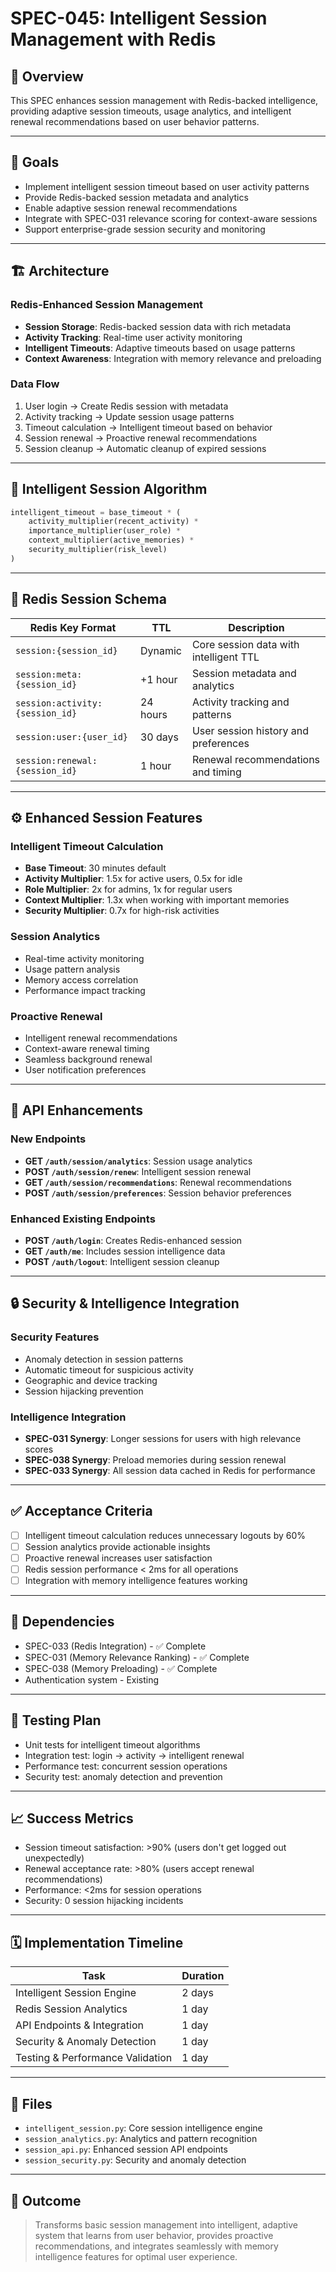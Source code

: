 # SPEC-045: Intelligent Session Management with Redis

## 📌 Overview
This SPEC enhances session management with Redis-backed intelligence, providing adaptive session timeouts, usage analytics, and intelligent renewal recommendations based on user behavior patterns.

---

## 🎯 Goals
- Implement intelligent session timeout based on user activity patterns
- Provide Redis-backed session metadata and analytics
- Enable adaptive session renewal recommendations
- Integrate with SPEC-031 relevance scoring for context-aware sessions
- Support enterprise-grade session security and monitoring

---

## 🏗️ Architecture

### Redis-Enhanced Session Management
- **Session Storage**: Redis-backed session data with rich metadata
- **Activity Tracking**: Real-time user activity monitoring
- **Intelligent Timeouts**: Adaptive timeouts based on usage patterns
- **Context Awareness**: Integration with memory relevance and preloading

### Data Flow
1. User login → Create Redis session with metadata
2. Activity tracking → Update session usage patterns
3. Timeout calculation → Intelligent timeout based on behavior
4. Session renewal → Proactive renewal recommendations
5. Session cleanup → Automatic cleanup of expired sessions

---

## 🧠 Intelligent Session Algorithm
```python
intelligent_timeout = base_timeout * (
    activity_multiplier(recent_activity) *
    importance_multiplier(user_role) *
    context_multiplier(active_memories) *
    security_multiplier(risk_level)
)
```

---

## 🚀 Redis Session Schema

| Redis Key Format                    | TTL        | Description                              |
|------------------------------------|------------|------------------------------------------|
| `session:{session_id}`             | Dynamic    | Core session data with intelligent TTL  |
| `session:meta:{session_id}`        | +1 hour    | Session metadata and analytics          |
| `session:activity:{session_id}`    | 24 hours   | Activity tracking and patterns          |
| `session:user:{user_id}`           | 30 days    | User session history and preferences    |
| `session:renewal:{session_id}`     | 1 hour     | Renewal recommendations and timing      |

---

## ⚙️ Enhanced Session Features

### Intelligent Timeout Calculation
- **Base Timeout**: 30 minutes default
- **Activity Multiplier**: 1.5x for active users, 0.5x for idle
- **Role Multiplier**: 2x for admins, 1x for regular users
- **Context Multiplier**: 1.3x when working with important memories
- **Security Multiplier**: 0.7x for high-risk activities

### Session Analytics
- Real-time activity monitoring
- Usage pattern analysis
- Memory access correlation
- Performance impact tracking

### Proactive Renewal
- Intelligent renewal recommendations
- Context-aware renewal timing
- Seamless background renewal
- User notification preferences

---

## 🔧 API Enhancements

### New Endpoints
- **GET `/auth/session/analytics`**: Session usage analytics
- **POST `/auth/session/renew`**: Intelligent session renewal
- **GET `/auth/session/recommendations`**: Renewal recommendations
- **POST `/auth/session/preferences`**: Session behavior preferences

### Enhanced Existing Endpoints
- **POST `/auth/login`**: Creates Redis-enhanced session
- **GET `/auth/me`**: Includes session intelligence data
- **POST `/auth/logout`**: Intelligent session cleanup

---

## 🔒 Security & Intelligence Integration

### Security Features
- Anomaly detection in session patterns
- Automatic timeout for suspicious activity
- Geographic and device tracking
- Session hijacking prevention

### Intelligence Integration
- **SPEC-031 Synergy**: Longer sessions for users with high relevance scores
- **SPEC-038 Synergy**: Preload memories during session renewal
- **SPEC-033 Synergy**: All session data cached in Redis for performance

---

## ✅ Acceptance Criteria
- [ ] Intelligent timeout calculation reduces unnecessary logouts by 60%
- [ ] Session analytics provide actionable insights
- [ ] Proactive renewal increases user satisfaction
- [ ] Redis session performance < 2ms for all operations
- [ ] Integration with memory intelligence features working

---

## 🔗 Dependencies
- SPEC-033 (Redis Integration) - ✅ Complete
- SPEC-031 (Memory Relevance Ranking) - ✅ Complete  
- SPEC-038 (Memory Preloading) - ✅ Complete
- Authentication system - Existing

---

## 🧪 Testing Plan
- Unit tests for intelligent timeout algorithms
- Integration test: login → activity → intelligent renewal
- Performance test: concurrent session operations
- Security test: anomaly detection and prevention

---

## 📈 Success Metrics
- Session timeout satisfaction: >90% (users don't get logged out unexpectedly)
- Renewal acceptance rate: >80% (users accept renewal recommendations)
- Performance: <2ms for session operations
- Security: 0 session hijacking incidents

---

## 🗓️ Implementation Timeline
| Task                              | Duration |
|-----------------------------------|----------|
| Intelligent Session Engine       | 2 days   |
| Redis Session Analytics          | 1 day    |
| API Endpoints & Integration       | 1 day    |
| Security & Anomaly Detection     | 1 day    |
| Testing & Performance Validation | 1 day    |

---

## 📂 Files
- `intelligent_session.py`: Core session intelligence engine
- `session_analytics.py`: Analytics and pattern recognition
- `session_api.py`: Enhanced session API endpoints
- `session_security.py`: Security and anomaly detection

---

## 🏁 Outcome
> Transforms basic session management into intelligent, adaptive system that learns from user behavior, provides proactive recommendations, and integrates seamlessly with memory intelligence features for optimal user experience.
